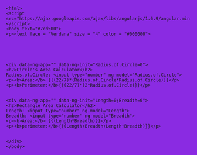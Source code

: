 
<!DOCTYPE html>
    <html>
    <script src="https://ajax.googleapis.com/ajax/libs/angularjs/1.6.9/angular.min.js"></script>
    <body text="#7cd500">
    <p><text face = "Verdana" size = "4" color = "#000000">
    
    
    
    
    
    <div data-ng-app="" data-ng-init="Radius.of.Circle=0">
    <h2>Circle's Area Calculator</h2>
    Radius.of.Circle: <input type="number" ng-model="Radius.of.Circle">
    <p><b>Area:</b> {{(22/7)*(Radius.of.Circle*Radius.of.Circle)}}</p>
    <p><b>Perimeter:</b>{{(22/7)*(2*Radius.of.Circle)}}</p>
    
    
    <div data-ng-app="" data-ng-init="Length=0;Breadth=0">
    <h2>Rectangle Area Calculator</h2>
    Length: <input type="number" ng-model="Length">
    Breadth: <input type="number" ng-model="Breadth">
    <p><b>Area:</b> {{(Length*Breadth)}}</p>
    <p><b>perimeter:</b>{{(Length+Breadth+Length+Breadth)}}</p>

   
    </div>
    </body>
<style>
html {
     background: #8A2BE2;
     font-family: ORACULA
    </html>
